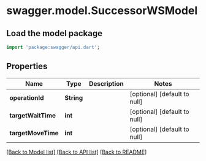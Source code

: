 # swagger.model.SuccessorWSModel

## Load the model package
```dart
import 'package:swagger/api.dart';
```

## Properties
Name | Type | Description | Notes
------------ | ------------- | ------------- | -------------
**operationId** | **String** |  | [optional] [default to null]
**targetWaitTime** | **int** |  | [optional] [default to null]
**targetMoveTime** | **int** |  | [optional] [default to null]

[[Back to Model list]](../README.md#documentation-for-models) [[Back to API list]](../README.md#documentation-for-api-endpoints) [[Back to README]](../README.md)

